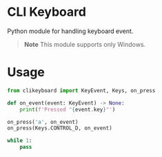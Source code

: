 # CLI Keyboard

Python module for handling keyboard event.

> **Note**
> This module supports only Windows.

# Usage

```python
from clikeyboard import KeyEvent, Keys, on_press

def on_event(event: KeyEvent) -> None:
    print(f'Pressed "{event.key}"')

on_press('a', on_event)
on_press(Keys.CONTROL_D, on_event)

while 1:
    pass
```
